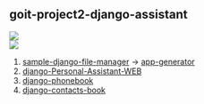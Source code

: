 
## goit-project2-django-assistant

<div align="left" width="540" height="300">
  <img src="/imgs/Titul.png">
</div>

<div align="left" width="520" height="290">
  <img src="/imgs/Uploader.png">
</div>

1. [sample-django-file-manager](https://github.com/diixo/sample-django-file-manager) -> [app-generator](https://github.com/diixo/django-corporate-dashboard)
2. [django-Personal-Assistant-WEB](https://github.com/diixo/Personal-Assistant-WEB)
3. [django-phonebook](https://github.com/diixo/django-phonebook)
4. [django-contacts-book](https://github.com/diixo/django-contacts-book)
